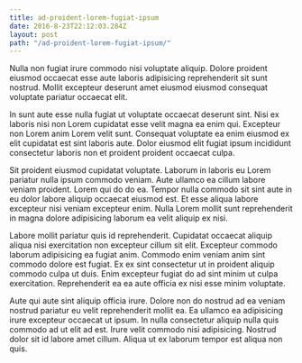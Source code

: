 ```yaml
---
title: ad-proident-lorem-fugiat-ipsum
date: 2016-8-23T22:12:03.284Z
layout: post
path: "/ad-proident-lorem-fugiat-ipsum/"
---
```


Nulla non fugiat irure commodo nisi voluptate aliquip. Dolore proident eiusmod occaecat esse aute laboris adipisicing reprehenderit sit sunt nostrud. Mollit excepteur deserunt amet eiusmod eiusmod consequat voluptate pariatur occaecat elit.

In sunt aute esse nulla fugiat ut voluptate occaecat deserunt sint. Nisi ex laboris nisi non Lorem cupidatat esse velit magna ea enim qui. Excepteur non Lorem anim Lorem velit sunt. Consequat voluptate ea enim eiusmod ex elit cupidatat est sint laboris aute. Dolor eiusmod elit fugiat ipsum incididunt consectetur laboris non et proident proident occaecat culpa.

Sit proident eiusmod cupidatat voluptate. Laborum in laboris eu Lorem pariatur nulla ipsum commodo veniam. Aute ullamco ea cillum labore veniam proident. Lorem qui do do ea. Tempor nulla commodo sit sint aute in eu dolor labore aliquip occaecat eiusmod est. Et esse aliqua labore excepteur nisi veniam excepteur enim. Nulla Lorem mollit sunt reprehenderit in magna dolore adipisicing laborum ea velit aliquip ex nisi.

Labore mollit pariatur quis id reprehenderit. Cupidatat occaecat aliquip aliqua nisi exercitation non excepteur cillum sit elit. Excepteur commodo laborum adipisicing ea fugiat anim. Commodo enim veniam anim sint commodo dolore est fugiat. Ex ex sint consectetur ut in proident aliquip commodo culpa ut duis. Enim excepteur fugiat do ad sint minim ut culpa exercitation. Reprehenderit ea ea aute officia ex nisi esse minim voluptate.

Aute qui aute sint aliquip officia irure. Dolore non do nostrud ad ea veniam nostrud pariatur eu velit reprehenderit mollit ea. Ea ullamco ea adipisicing irure excepteur occaecat ut ipsum. In nulla consectetur aliquip nulla quis commodo ad ut elit ad est. Irure velit commodo nisi adipisicing. Nostrud dolor sit id labore amet cillum. Aliqua ut ex laborum tempor est aliqua non quis.